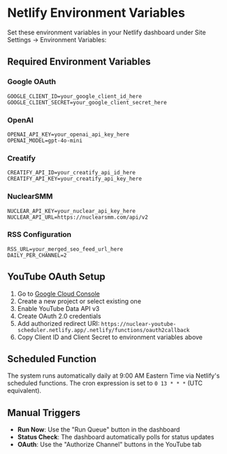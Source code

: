 # Netlify Environment Variables

Set these environment variables in your Netlify dashboard under Site Settings → Environment Variables:

## Required Environment Variables

### Google OAuth
```
GOOGLE_CLIENT_ID=your_google_client_id_here
GOOGLE_CLIENT_SECRET=your_google_client_secret_here
```

### OpenAI
```
OPENAI_API_KEY=your_openai_api_key_here
OPENAI_MODEL=gpt-4o-mini
```

### Creatify
```
CREATIFY_API_ID=your_creatify_api_id_here
CREATIFY_API_KEY=your_creatify_api_key_here
```

### NuclearSMM
```
NUCLEAR_API_KEY=your_nuclear_api_key_here
NUCLEAR_API_URL=https://nuclearsmm.com/api/v2
```

### RSS Configuration
```
RSS_URL=your_merged_seo_feed_url_here
DAILY_PER_CHANNEL=2
```

## YouTube OAuth Setup

1. Go to [Google Cloud Console](https://console.cloud.google.com/)
2. Create a new project or select existing one
3. Enable YouTube Data API v3
4. Create OAuth 2.0 credentials
5. Add authorized redirect URI: `https://nuclear-youtube-scheduler.netlify.app/.netlify/functions/oauth2callback`
6. Copy Client ID and Client Secret to environment variables above

## Scheduled Function

The system runs automatically daily at 9:00 AM Eastern Time via Netlify's scheduled functions. The cron expression is set to `0 13 * * *` (UTC equivalent).

## Manual Triggers

- **Run Now**: Use the "Run Queue" button in the dashboard
- **Status Check**: The dashboard automatically polls for status updates
- **OAuth**: Use the "Authorize Channel" buttons in the YouTube tab
